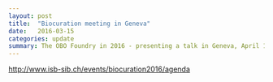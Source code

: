 ```yaml
---
layout: post
title:  "Biocuration meeting in Geneva"
date:   2016-03-15
categories: update
summary: The OBO Foundry in 2016 - presenting a talk in Geneva, April 11th, 2016 at Biocuration 2016 meeting, in Session 2: Data standards and ontologies. 
---
```



http://www.isb-sib.ch/events/biocuration2016/agenda

